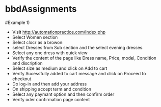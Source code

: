 # bbdAssignments
#Example 1) 
- Visit http://automationpractice.com/index.php
- Select Women section 
- Select clocr as a browon 
- select Dresses from Sub section and the select evening dresses
- Select any one dress with quick view 
- Verify the content of the page like Dress name, Price, model, Condition and discription 
- Select size as medium and click on Add to cart
- Verify Sucessfully added to cart message and click on Proceed to checkout
- Do log-in and then add your address 
- On shipping accept term and condition 
- Select any paymant option and then confirm order
- Verify oder confirmation page content

